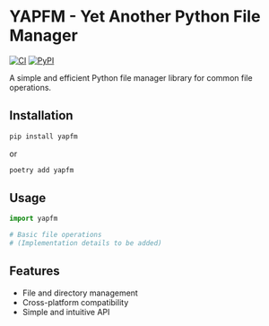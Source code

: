 # YAPFM - Yet Another Python File Manager

[![CI](https://github.com/mawuva/yapfm/actions/workflows/ci.yml/badge.svg)](https://github.com/mawuva/yapfm/actions/workflows/ci.yml)
[![PyPI](https://img.shields.io/pypi/v/<PACKAGE_NAME>.svg)](https://pypi.org/project/<PACKAGE_NAME>/)

A simple and efficient Python file manager library for common file operations.

## Installation

```bash
pip install yapfm
```

or 

```bash
poetry add yapfm
```

## Usage

```python
import yapfm

# Basic file operations
# (Implementation details to be added)
```

## Features

- File and directory management
- Cross-platform compatibility
- Simple and intuitive API

